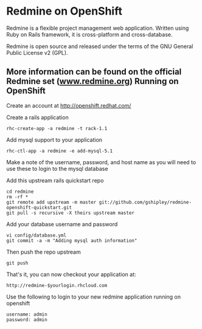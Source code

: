 Redmine on OpenShift
=========================
 
Redmine is a flexible project management web application. Written using Ruby on Rails framework, it is cross-platform and cross-database.

Redmine is open source and released under the terms of the GNU General Public License v2 (GPL).

More information can be found on the official Redmine set (www.redmine.org)
Running on OpenShift
--------------------

Create an account at http://openshift.redhat.com/

Create a rails application

	rhc-create-app -a redmine -t rack-1.1

Add mysql support to your application
    
	rhc-ctl-app -a redmine -e add-mysql-5.1
Make a note of the username, password, and host name as you will need to use these to login to the mysql database

Add this upstream rails quickstart repo

	cd redmine
	rm -rf *
	git remote add upstream -m master git://github.com/gshipley/redmine-openshift-quickstart.git
	git pull -s recursive -X theirs upstream master

Add your database username and password 

	vi config/database.yml
	git commit -a -m "Adding mysql auth information"

Then push the repo upstream

	git push

That's it, you can now checkout your application at:

	http://redmine-$yourlogin.rhcloud.com

Use the following to login to your new redmine application running on openshift

	username: admin
	password: admin

